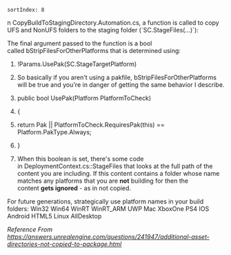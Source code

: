 ```
sortIndex: 8
```

 n CopyBuildToStagingDirectory.Automation.cs, a function is called to copy UFS and NonUFS folders to the staging folder (\`SC.StageFiles(...)\`):

 The final argument passed to the function is a bool called bStripFilesForOtherPlatforms that is determined using:

1.  !Params.UsePak(SC.StageTargetPlatform)
2.  So basically if you aren't using a pakfile, bStripFilesForOtherPlatforms will be true and you're in danger of getting the same behavior I describe.



1.  public bool UsePak(Platform PlatformToCheck)
2.  {
3.  return Pak || PlatformToCheck.RequiresPak(this) == Platform.PakType.Always;
4.  }
5.  When this boolean is set, there's some code in DeploymentContext.cs::StageFiles that looks at the full path of the content you are including. If this content contains a folder whose name matches any platforms that you are **not** building for then the content **gets ignored** - as in not copied.



For future generations, strategically use platform names in your build folders: Win32 Win64 WinRT WinRT_ARM UWP Mac XboxOne PS4 IOS Android HTML5 Linux AllDesktop

*Reference From https://answers.unrealengine.com/questions/241947/additional-asset-directories-not-copied-to-package.html*

